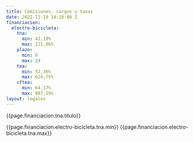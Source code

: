 ```yaml
---
title: Comisiones, cargos y tasas
date: 2022-11-19 14:16:00 Z
financiacion:
  electro-bicicleta:
    tna:
      min: 42,10%
      max: 221,86%
    plazo:
      min: 6
      max: 24
    tea:
      min: 52,36%
      max: 624,75%
    cftea:
      min: 64,17%
      max: 987,29%
layout: legales
---
```


<div class="moduleCredito">
  <div>
  <p>
  {{page.financiacion.tna.titulo}}
  </p>
  {{page.financiacion.electro-bicicleta.tna.min}}
  {{page.financiacion.electro-bicicleta.tna.max}}
  </div>
</div>